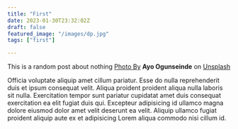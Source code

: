 ```yaml
---
title: "First"
date: 2023-01-30T23:32:02Z
draft: false
featured_image: "/images/dp.jpg"
tags: ["first"]

---
```


This is a random post about nothing
[Photo By](https://unsplash.com/@armedshutter?utm_source=unsplash&utm_medium=referral&utm_content=creditCopyText") **Ayo Ogunseinde** on
[Unsplash](https://unsplash.com/photos/Erstoy-MuVA?utm_source=unsplash&utm_medium=referral&utm_content=creditCopyText)
  
Officia voluptate aliquip amet cillum pariatur. Esse do nulla reprehenderit duis et ipsum consequat velit. Aliqua proident proident aliqua nulla laboris sit nulla. Exercitation tempor sunt pariatur cupidatat amet duis consequat exercitation ea elit fugiat duis qui. Excepteur adipisicing id ullamco magna dolore eiusmod dolor amet velit deserunt ea velit. Aliquip ullamco fugiat proident aliquip aute ex et adipisicing Lorem aliqua commodo nisi cillum id.